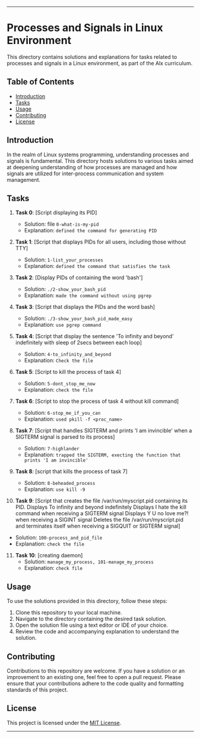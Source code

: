 
---

# Processes and Signals in Linux Environment

This directory contains solutions and explanations for tasks related to processes and signals in a Linux environment, as part of the Alx curriculum.

## Table of Contents

- [Introduction](#introduction)
- [Tasks](#tasks)
- [Usage](#usage)
- [Contributing](#contributing)
- [License](#license)

## Introduction

In the realm of Linux systems programming, understanding processes and signals is fundamental. This directory hosts solutions to various tasks aimed at deepening understanding of how processes are managed and how signals are utilized for inter-process communication and system management.

## Tasks

1. **Task 0**: [Script displaying its PID]
   - Solution: file `0-what-is-my-pid`
   - Explanation: `defined the command for generating PID`

2. **Task 1**: [Script that displays PIDs for all users, including those without TTY]
   - Solution: `1-list_your_processes`
   - Explanation: `defined the command that satisfies the task`

3. **Task 2**: [Display PIDs of containing the word 'bash']
   - Solution: `./2-show_your_bash_pid`
   - Explanation: `made the command without using pgrep`

4. **Task 3**: [Script that displays the PIDs and the word bash]
   - Solution: `./3-show_your_bash_pid_made_easy`
   - Explanation: `use pgrep command`
5. **Task 4**: [Script that display the sentence 'To infinity and beyond' indefinitely with sleep of 2secs between each loop]
   - Solution: `4-to_infinity_and_beyond`
   - Explanation: `Check the file`
6. **Task 5**: [Script to kill the process of task 4]
   - Solution: `5-dont_stop_me_now`
   - Explanation: `check the file`
7. **Task 6**: [Script to stop the process of task 4 without kill command]
   - Solution: `6-stop_me_if_you_can`
   - Explanation: `used pkill -f <proc_name>`
8. **Task 7**: [Script that handles SIGTERM and prints 'I am invincible' when a SIGTERM signal is parsed to its process]
   - Solution: `7-highlander`
   - Explanation: `trapped the SIGTERM, execting the function that prints 'I am invincible'`
9. **Task 8**: [script that kills the process of task 7]
   - Solution: `8-beheaded_process`
   - Explanation: `use kill -9`
10. **Task 9**: [Script that creates the file /var/run/myscript.pid containing its PID.
Displays To infinity and beyond indefinitely
Displays I hate the kill command when receiving a SIGTERM signal
Displays Y U no love me?! when receiving a SIGINT signal
Deletes the file /var/run/myscript.pid and terminates itself when receiving a SIGQUIT or SIGTERM signal]
   - Solution: `100-process_and_pid_file`
   - Explanation: `check the file`
11.   **Task 10**: [creating daemon]
      - Solution: `manage_my_process, 101-manage_my_process `
      - Explanation: `check file`

## Usage

To use the solutions provided in this directory, follow these steps:

1. Clone this repository to your local machine.
2. Navigate to the directory containing the desired task solution.
3. Open the solution file using a text editor or IDE of your choice.
4. Review the code and accompanying explanation to understand the solution.

## Contributing

Contributions to this repository are welcome. If you have a solution or an improvement to an existing one, feel free to open a pull request. Please ensure that your contributions adhere to the code quality and formatting standards of this project.

## License

This project is licensed under the [MIT License](LICENSE).

---
